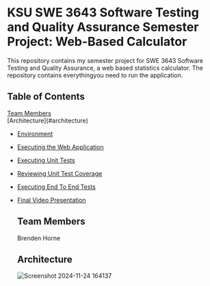 # KSU SWE 3643 Software Testing and Quality Assurance Semester Project: Web-Based Calculator
This repository contains my semester project for SWE 3643 Software Testing and Quality Assurance, a web based statistics calculator. The repository contains everythingyou need to run the application.

## Table of Contents
[Team Members](#team-members)\
\[Architecture](#architecture)
- [Environment](#environment)
- [Executing the Web Application](#executing-the-web-application)
- [Executing Unit Tests](#executing-unit-tests)
- [Reviewing Unit Test Coverage](#reviewing-unit-test-coverage)
- [Executing End To End Tests](#executing-end-to-end-tests)
- [Final Video Presentation](#final-video-presentation)

  ## Team Members
  Brenden Horne

  ## Architecture
  ![Screenshot 2024-11-24 164137](https://github.com/user-attachments/assets/adbc984b-6949-4c43-9aec-7a3f7f49c2ac)
